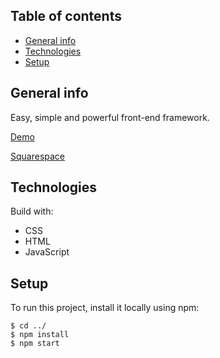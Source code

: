 ## Table of contents

- [General info](#general-info)
- [Technologies](#technologies)
- [Setup](#setup)

## General info

Easy, simple and powerful front-end framework.

<a href="https://qaiswardag.github.io/css-framework/" target="_blank">Demo</a>

<a href="www.squarespace.com" target="_blank">Squarespace</a>


## Technologies

Build with:

- CSS
- HTML
- JavaScript

## Setup

To run this project, install it locally using npm:

```
$ cd ../
$ npm install
$ npm start
```
